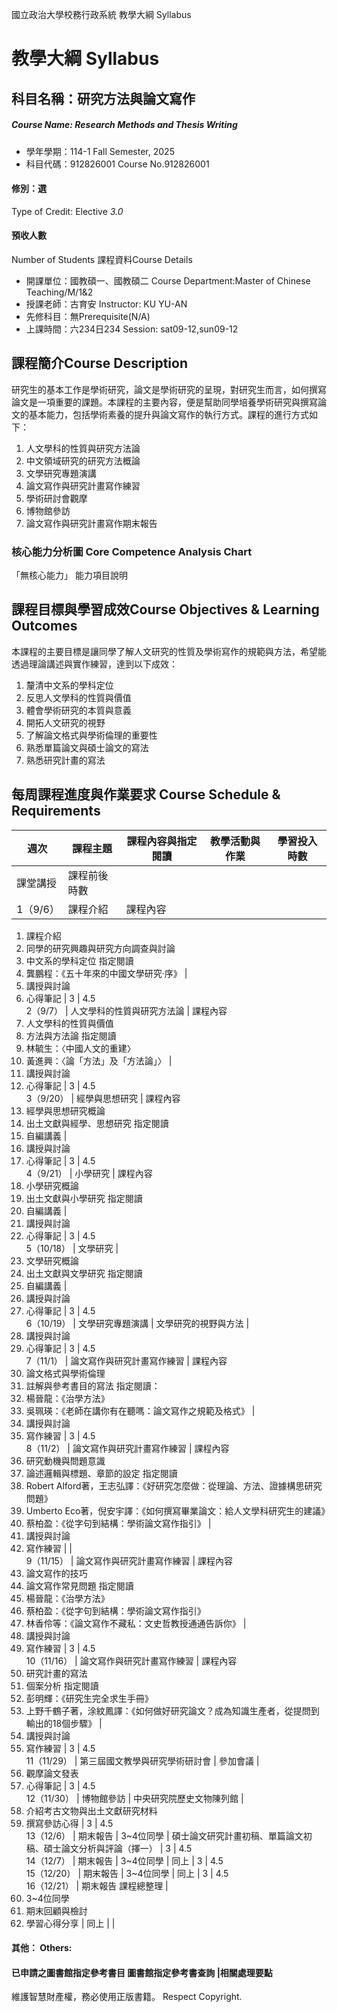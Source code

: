 國立政治大學校務行政系統 教學大綱 Syllabus
# 教學大綱 Syllabus
##  科目名稱：研究方法與論文寫作
#####  Course Name: Research Methods and Thesis Writing
  * 學年學期：114-1 Fall Semester, 2025 
  * 科目代碼：912826001 Course No.912826001
#### 修別：選
Type of Credit: Elective 
_3.0_
#### 預收人數
Number of Students
課程資料Course Details
  * 開課單位：國教碩一、國教碩二 Course Department:Master of Chinese Teaching/M/1&2 
  * 授課老師：古育安 Instructor: KU YU-AN 
  * 先修科目：無Prerequisite(N/A)
  * 上課時間：六234日234 Session: sat09-12,sun09-12
##  課程簡介Course Description
研究生的基本工作是學術研究，論文是學術研究的呈現，對研究生而言，如何撰寫論文是一項重要的課題。本課程的主要內容，便是幫助同學培養學術研究與撰寫論文的基本能力，包括學術素養的提升與論文寫作的執行方式。課程的進行方式如下：
  1. 人文學科的性質與研究方法論
  2. 中文領域研究的研究方法概論
  3. 文學研究專題演講
  4. 論文寫作與研究計畫寫作練習
  5. 學術研討會觀摩
  6. 博物館參訪
  7. 論文寫作與研究計畫寫作期末報告
###  核心能力分析圖 Core Competence Analysis Chart
「無核心能力」 
能力項目說明
##  課程目標與學習成效Course Objectives & Learning Outcomes 
本課程的主要目標是讓同學了解人文研究的性質及學術寫作的規範與方法，希望能透過理論講述與實作練習，達到以下成效：
  1. 釐清中文系的學科定位
  2. 反思人文學科的性質與價值
  3. 體會學術研究的本質與意義
  4. 開拓人文研究的視野
  5. 了解論文格式與學術倫理的重要性
  6. 熟悉單篇論文與碩士論文的寫法
  7. 熟悉研究計畫的寫法
##  每周課程進度與作業要求 Course Schedule & Requirements
週次 |  課程主題 |  課程內容與指定閱讀 |  教學活動與作業 |  學習投入時數  
---|---|---|---|---  
課堂講授 |  課程前後時數  
1（9/6） |  課程介紹 |  課程內容
  1. 課程介紹
  2. 同學的研究興趣與研究方向調查與討論
  3. 中文系的學科定位
指定閱讀
  1. 龔鵬程：《五十年來的中國文學研究‧序》
| 
  1. 講授與討論
  2. 心得筆記
|  3 |  4.5  
2（9/7） |  人文學科的性質與研究方法論 |  課程內容
  1. 人文學科的性質與價值
  2. 方法與方法論
指定閱讀
  1. 林毓生：〈中國人文的重建〉
  2. 黃進興：〈論「方法」及「方法論」〉
| 
  1. 講授與討論
  2. 心得筆記
|  3 |  4.5  
3（9/20） |  經學與思想研究 |  課程內容
  1. 經學與思想研究概論
  2. 出土文獻與經學、思想研究
指定閱讀
  1. 自編講義
| 
  1. 講授與討論
  2. 心得筆記
|  3 |  4.5  
4（9/21） |  小學研究 |  課程內容
  1. 小學研究概論
  2. 出土文獻與小學研究
指定閱讀
  1. 自編講義
| 
  1. 講授與討論
  2. 心得筆記
|  3 |  4.5  
5（10/18） |  文學研究 | 
  1. 文學研究概論
  2. 出土文獻與文學研究
指定閱讀
  1. 自編講義
| 
  1. 講授與討論
  2. 心得筆記
|  3 |  4.5  
6（10/19） |  文學研究專題演講 |  文學研究的視野與方法 | 
  1. 講授與討論
  2. 心得筆記
|  3 |  4.5  
7（11/1） |  論文寫作與研究計畫寫作練習 |  課程內容
  1. 論文格式與學術倫理
  2. 註解與參考書目的寫法
指定閱讀：
  1. 楊晉龍：《治學方法》
  2. 吳珮瑛：《老師在講你有在聽嗎：論文寫作之規範及格式》
| 
  1. 講授與討論
  2. 寫作練習
|  3 |  4.5  
8（11/2） |  論文寫作與研究計畫寫作練習 |  課程內容
  1. 研究動機與問題意識
  2. 論述邏輯與標題、章節的設定
指定閱讀
  1. Robert Alford著，王志弘譯：《好研究怎麼做：從理論、方法、證據構思研究問題》
  2. Umberto Eco著，倪安宇譯：《如何撰寫畢業論文：給人文學科研究生的建議》
  3. 蔡柏盈：《從字句到結構：學術論文寫作指引》
| 
  1. 講授與討論
  2. 寫作練習
|  |   
9（11/15） |  論文寫作與研究計畫寫作練習 |  課程內容
  1. 論文寫作的技巧
  2. 論文寫作常見問題
指定閱讀
  1. 楊晉龍：《治學方法》
  2. 蔡柏盈：《從字句到結構：學術論文寫作指引》
  3. 林香伶等：《論文寫作不藏私：文史哲教授通通告訴你》
| 
  1. 講授與討論
  2. 寫作練習
|  3 |  4.5  
10（11/16） |  論文寫作與研究計畫寫作練習 |  課程內容
  1. 研究計畫的寫法
  2. 個案分析
指定閱讀
  1. 彭明輝：《研究生完全求生手冊》
  2. 上野千鶴子著，涂紋鳳譯：《如何做好研究論文？成為知識生產者，從提問到輸出的18個步驟》
| 
  1. 講授與討論
  2. 寫作練習
|  3 |  4.5  
11（11/29） |  第三屆國文教學與研究學術研討會 |  參加會議 | 
  1. 觀摩論文發表
  2. 心得筆記
|  3 |  4.5  
12（11/30） |  博物館參訪 |  中央研究院歷史文物陳列館 | 
  1. 介紹考古文物與出土文獻研究材料
  2. 撰寫參訪心得
|  3 |  4.5  
13（12/6） |  期末報告 |  3~4位同學 |  碩士論文研究計畫初稿、單篇論文初稿、碩士論文分析與評論（擇一） |  3 |  4.5  
14（12/7） |  期末報告 |  3~4位同學 |  同上 |  3 |  4.5  
15（12/20） |  期末報告 |  3~4位同學 |  同上 |  3 |  4.5  
16（12/21） |  期末報告 課程總整理 | 
  1. 3~4位同學
  2. 期末回顧與檢討
  3. 學習心得分享
|  同上 |  |   
####  其他： Others:
####  已申請之圖書館指定參考書目  圖書館指定參考書查詢 |相關處理要點
維護智慧財產權，務必使用正版書籍。 Respect Copyright.